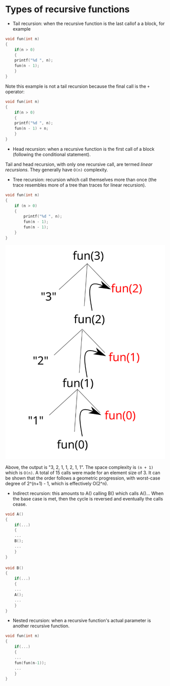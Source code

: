 # Types of recursive functions #
+ Tail recursion: when the recursive function is the last callof a a block, for example

```C++
void fun(int n)
{
	if(n > 0)
	{
	printf("%d ", n);	
	fun(n - 1);
	}
}
```

Note this example is not a tail recursion because the final call is the `+` operator:

```C++
void fun(int n)
{
	if(n > 0)
	{
	printf("%d ", n);	
	fun(n - 1) + n;
	}
}
```

+ Head recursion: when a recursive function is the first call of a block (following the conditional statement).

Tail and head recursion, with only one recursive call, are termed _linear recursions_. They generally have `O(n)` complexity.

+ Tree recursion: recursion which call themselves more than once (the trace resembles more of a tree than traces for linear recursion).

```cpp
void fun(int n)
{
	if (n > 0)
	{
		printf("%d ", n);
		fun(n - 1);
		fun(n - 1);
	}
}
```

![](recursiveTracing3.svg)

Above, the output is "3, 2, 1, 1, 2, 1, 1". The space complexity is `(n + 1)` which is `O(n)`. A total of 15 calls were made for an element size of 3. It can be shown that the order follows a geometric progression, with worst-case degree of 2^(n+1) - 1, which is effectively O(2^n).

+ Indirect recursion: this amounts to A() calling B() which calls A()... When the base case is met, then the cycle is reversed and eventually the calls cease.

```cpp
void A()
{
	if(...)
	{
	...
	B();
	...
	}
}

void B()
{
	if(...)
	{
	...
	A();
	...
	}
}
```

+ Nested recursion: when a recursive function's actual parameter is another recursive function.

```cpp
void fun(int n)
{
	if(...)
	{
	...
	fun(fun(n-1));
	...
	}
}
```

